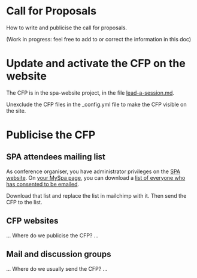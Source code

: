 # Call for Proposals

How to write and publicise the call for proposals.

(Work in progress: feel free to add to or correct the information in this doc)


# Update and activate the CFP on the website

The CFP is in the spa-website project, in the file [lead-a-session.md](https://github.com/spaconference/spa-website/blob/master/lead-a-session.md).

Unexclude the CFP files in the _config.yml file to make the CFP visible on the site.

# Publicise the CFP

## SPA attendees mailing list

As conference organiser, you have administrator privileges on the [SPA website](https://spaconference.org). On [your MySpa page](https://spaconference.org/scripts/myprofile.php), you can download a [list of everyone who has consented to be emailed](https://spaconference.org/scripts/org/users-csv.php).

Download that list and replace the list in mailchimp with it.  Then send the CFP to the list.


## CFP websites

... Where do we publicise the CFP? ...


## Mail and discussion groups

... Where do we usually send the CFP? ...

